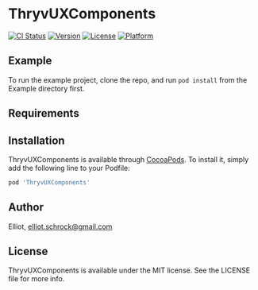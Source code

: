 # ThryvUXComponents

[![CI Status](http://img.shields.io/travis/Elliot/ThryvUXComponents.svg?style=flat)](https://travis-ci.org/Elliot/ThryvUXComponents)
[![Version](https://img.shields.io/cocoapods/v/ThryvUXComponents.svg?style=flat)](http://cocoapods.org/pods/ThryvUXComponents)
[![License](https://img.shields.io/cocoapods/l/ThryvUXComponents.svg?style=flat)](http://cocoapods.org/pods/ThryvUXComponents)
[![Platform](https://img.shields.io/cocoapods/p/ThryvUXComponents.svg?style=flat)](http://cocoapods.org/pods/ThryvUXComponents)

## Example

To run the example project, clone the repo, and run `pod install` from the Example directory first.

## Requirements

## Installation

ThryvUXComponents is available through [CocoaPods](http://cocoapods.org). To install
it, simply add the following line to your Podfile:

```ruby
pod 'ThryvUXComponents'
```

## Author

Elliot, elliot.schrock@gmail.com

## License

ThryvUXComponents is available under the MIT license. See the LICENSE file for more info.
